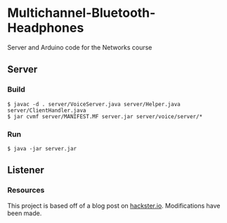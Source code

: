 # Multichannel-Bluetooth-Headphones
Server and Arduino code for the Networks course

## Server
### Build
```
$ javac -d . server/VoiceServer.java server/Helper.java server/ClientHandler.java
$ jar cvmf server/MANIFEST.MF server.jar server/voice/server/*
```
### Run
```
$ java -jar server.jar
```

## Listener

### Resources
This project is based off of a blog post on [hackster.io](https://www.hackster.io/julianfschroeter/stream-your-audio-on-the-esp32-2e4661#code). Modifications have been made.
